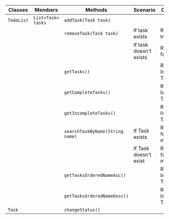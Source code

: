 | Classes    | Members            | Methods                         | Scenario               | Outputs                |
|------------|--------------------|---------------------------------|------------------------|------------------------|
| `TodoList` | `List<Task> tasks` | `addTask(Task task)`            |                        |                        |
|            |                    | `removeTask(Task task)`         | If task exists         | Return true            |
|            |                    |                                 | If task doesn't exists | Return false           |
|            |                    | `getTasks()`                    |                        | Return list of Tasks   |
|            |                    | `getCompleteTasks()`            |                        | Return list of Tasks   |
|            |                    | `getIncompleteTasks()`          |                        | Return list of Tasks   |
|            |                    | `searchTaskByName(String name)` | If Task exists         | Return found message   |
|            |                    |                                 | If Task doesn't exist  | Return failure message |
|            |                    | `getTasksOrderedNameAsc()`      |                        | Return list of Tasks   |
|            |                    | `getTasksOrderedNameDesc()`     |                        | Return list of Tasks   |
| `Task`     |                    | `changeStatus()`                |                        |                        |
